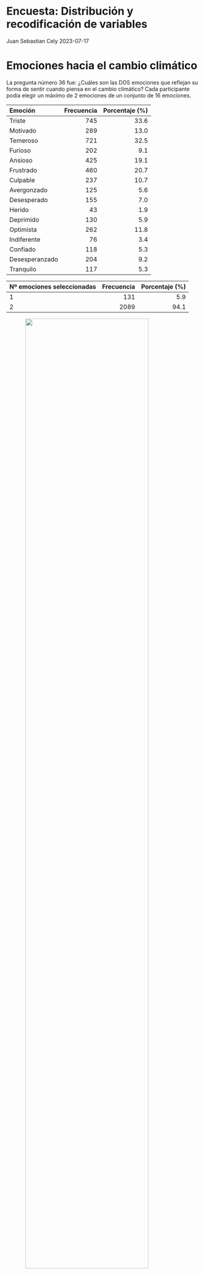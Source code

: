 Encuesta: Distribución y recodificación de variables
================
Juan Sebastian Cely
2023-07-17

# Emociones hacia el cambio climático

La pregunta número 36 fue: ¿Cuáles son las DOS emociones que reflejan su
forma de sentir cuando piensa en el cambio climático? Cada participante
podía elegir un máximo de 2 emociones de un conjunto de 16 emociones.

| Emoción        | Frecuencia | Porcentaje (%) |
|:---------------|-----------:|---------------:|
| Triste         |        745 |           33.6 |
| Motivado       |        289 |           13.0 |
| Temeroso       |        721 |           32.5 |
| Furioso        |        202 |            9.1 |
| Ansioso        |        425 |           19.1 |
| Frustrado      |        460 |           20.7 |
| Culpable       |        237 |           10.7 |
| Avergonzado    |        125 |            5.6 |
| Desesperado    |        155 |            7.0 |
| Herido         |         43 |            1.9 |
| Deprimido      |        130 |            5.9 |
| Optimista      |        262 |           11.8 |
| Indiferente    |         76 |            3.4 |
| Confiado       |        118 |            5.3 |
| Desesperanzado |        204 |            9.2 |
| Tranquilo      |        117 |            5.3 |

| Nº emociones seleccionadas | Frecuencia | Porcentaje (%) |
|:---------------------------|-----------:|---------------:|
| 1                          |        131 |            5.9 |
| 2                          |       2089 |           94.1 |

<img src="./figuresvariable emociones hacia cambio climático-1.png" width="80%" style="display: block; margin: auto;" />

## Variable “Emociones hacia el cambio climático” Recodificada

El conjunto de 16 emociones fue agrupado en tres niveles: Con
Eco-ansiedad, emociones ambivalentes y/o neutrales, y Sin Eco-ansiedad.

| Emociones              | Frecuencia | Porcentaje (%) |
|:-----------------------|-----------:|---------------:|
| Negativas              |       1581 |           71.2 |
| Ambivalentes/Neutrales |        385 |           17.3 |
| Positivas              |        254 |           11.4 |

<img src="./figuresvariable emo recodificada-1.png" width="80%" style="display: block; margin: auto;" />

## Variable “Emociones hacia el cambio climático” Recodificada Opción 2

El conjunto de 16 emociones fue agrupado en tres niveles: Emociones de
alta activación, Emociones de baja activación y emociones ambivalentes o
neutras.

| Emociones          | Frecuencia | Porcentaje (%) |
|:-------------------|-----------:|---------------:|
| Baja activación    |        258 |           11.6 |
| Ambivalente/Neutra |       1003 |           45.2 |
| Alta activación    |        959 |           43.2 |

<img src="./figuresvariable emo recodificada 2-1.png" width="80%" style="display: block; margin: auto;" />

# Zona de residencia

Al inicio de la encuesta se clasificó a los participantes en dos
distintas categorías según su lugar de residencia. Estas fueron
categorías son: “Urbana ciudades” y “Municipios rurales dispersos”.

| Zona de Residencia           | Frecuencia | Porcentaje (%) |
|:-----------------------------|-----------:|---------------:|
| Municipios rurales dispersos |        210 |            9.5 |
| Urbana ciudades              |       2010 |           90.5 |

<img src="./figuresvariable zone-1.png" width="80%" style="display: block; margin: auto;" />

## Distribución de zona de residencia según datos del DANE

Los datos del DANE muestran porcentajes cercanos a los obtenidos en la
encuesta. ![](dane_zona_2020.png)

# Sexo

La pregunta número 1 pedía a cada participante indicar su sexo.

| Sexo   | Frecuencia | Porcentaje (%) |
|:-------|-----------:|---------------:|
| Hombre |       1115 |           50.2 |
| Mujer  |       1105 |           49.8 |

<img src="./figuresvariable sexo-1.png" width="80%" style="display: block; margin: auto;" />

# Edad

La pregunta número 2 fue: ¿Cuántos años tiene? Todos los participantes
debían tener 18 años o más y no más de 32 años.

| Edad | Porcentaje (%) |
|:-----|---------------:|
| 18   |            7.1 |
| 19   |            5.9 |
| 20   |            5.5 |
| 21   |            5.6 |
| 22   |            6.1 |
| 23   |            5.8 |
| 24   |            6.1 |
| 25   |            6.9 |
| 26   |            5.9 |
| 27   |            5.3 |
| 28   |            5.9 |
| 29   |            5.3 |
| 30   |           10.1 |
| 31   |            5.9 |
| 32   |           12.5 |

<img src="./figuresvariable edad-1.png" width="80%" style="display: block; margin: auto;" />

## Variable “Edad” Recodificada

El rango de edad permitido para los participantes fue separado en 4
distintos grupos: “De 18 a 20 años”, “De 21 a 24 años”, “De 25 a 29
años”, y “De 30 a 32 años”.

| Rango de edad   | Frecuencia | Porcentaje (%) |
|:----------------|-----------:|---------------:|
| De 18 a 20 años |        412 |           18.6 |
| De 21 a 24 años |        524 |           23.6 |
| De 25 a 29 años |        651 |           29.3 |
| De 30 a 32 años |        633 |           28.5 |

<img src="./figuresvariable edad recodificada-1.png" width="80%" style="display: block; margin: auto;" />

# Estrato

La pregunta número 3 fue: En el recibo de la luz de su domicilio, ¿qué
estrato sale reportado? Todos los participantes debían indicar su
estrato de acuerdo a la clasificación del Departamento de Planeación
Nacional que va desde 1 hasta 6.

| Estrato | Frecuencia | Porcentaje (%) |
|:--------|-----------:|---------------:|
| 1       |        423 |           19.1 |
| 2       |        674 |           30.4 |
| 3       |        697 |           31.4 |
| 4       |        232 |           10.5 |
| 5       |        130 |            5.9 |
| 6       |         64 |            2.9 |

<img src="./figuresvariable estrato-1.png" width="80%" style="display: block; margin: auto;" />

## Distribución de estrato socioeconómico según datos de Kantar

Los datos de Kantar muestran porcentajes cercanos a los obtenidos en la
encuesta. ![](kantar_stratum_2020.png)

## Variable “Estrato” Recodificada

La variable “Estrato” fue recodificada en tres distintos grupos: Estrato
“Bajo”, que incluye los estratos 1 y 2; Estrato “Medio”, que incluye los
estratos 3 y 4, y Estrato “Alto”, que incluye los estratos 5 y 6.

| Estrato | Frecuencia | Porcentaje (%) |
|:--------|-----------:|---------------:|
| Bajo    |       1097 |           49.4 |
| Medio   |        929 |           41.8 |
| Alto    |        194 |            8.7 |

<img src="./figuresvariable estrato recodificada-1.png" width="80%" style="display: block; margin: auto;" />

# Etnia

La pregunta número 5 fue:De acuerdo con su cultura, etnia o rasgos
físicos, ¿usted se reconoce como:…? El participante debía elegir una
opción de las 6 incluidas.

| Etnia          | Frecuencia | Porcentaje (%) |
|:---------------|-----------:|---------------:|
| Indígena       |         36 |            1.6 |
| Gitana(o) Rrom |          4 |            0.2 |
| Raizal         |          7 |            0.3 |
| Palenquera(o)  |          2 |            0.1 |
| Afro           |        136 |            6.1 |
| Ninguna        |       2035 |           91.7 |

<img src="./figuresvariable etnia-1.png" width="80%" style="display: block; margin: auto;" />

## Distribución de etnias según datos del DANE

Los datos del DANE muestran porcentajes cercanos a los obtenidos en la
encuesta. ![](dane_ethni_2020.png)

## Variable “Etnia” Recodificada

La variable “Etnia” fue recodificada en dos distintos niveles que
distinguen si la persona se reconoce como perteneciente a alguna de las
etnias incluidas o no.

# Nivel educativo

La pregunta número 6 fue: ¿Cuál es el nivel educativo más alto alcanzado
por usted?

| Educación           | Frecuencia | Porcentaje (%) |
|:--------------------|-----------:|---------------:|
| Básica Primaria     |         56 |            2.5 |
| Básica Secundaria   |        164 |            7.4 |
| Secundaria Completa |       1014 |           45.7 |
| Técnico o Tecnólogo |        577 |           26.0 |
| Pregrado            |        346 |           15.6 |
| Posgrado            |         63 |            2.8 |

<img src="./figuresvariable nivel educativo-1.png" width="80%" style="display: block; margin: auto;" />

## Distribución de nivel educativo más alto alcanzado según datos del DANE

Los datos del DANE muestran porcentajes cercanos a los obtenidos en la
encuesta. ![](dane_edu_2020.png)

## Variable “Nivel educativo” Recodificada

La variable “Nivel educativo” fue recodificada en dos distintos niveles
que distinguen si la persona completó o no estudios de educación
superior.

# Hijos

La pregunta número 9 fue: ¿Usted tiene hijos?

| ¿Tiene Hijos? | Frecuencia | Porcentaje (%) |
|:--------------|-----------:|---------------:|
| Sí            |        935 |           42.1 |
| No            |       1285 |           57.9 |

<img src="./figuresvariable hijos-1.png" width="80%" style="display: block; margin: auto;" />

# Ideología política

La pregunta número 11 fue: Ubique su posición ideológica, en una escala
de 1 a 6 donde 1 es una posición de izquierda y 6 es una posición de
derecha.

| Ideología política | Frecuencia | Porcentaje (%) |
|:-------------------|-----------:|---------------:|
| Izquierda Fuerte   |        262 |           11.8 |
| Izquierda          |        286 |           12.9 |
| Centro Izquierda   |        801 |           36.1 |
| Centro Derecha     |        448 |           20.2 |
| Derecha            |        211 |            9.5 |
| Derecha Fuerte     |        212 |            9.5 |

<img src="./figuresvariable ideología política-1.png" width="80%" style="display: block; margin: auto;" />

## Distribución de ideología política según datos del DANE

Los datos del DANE muestran porcentajes cercanos a los obtenidos en la
encuesta. ![](dane_ideology_2020.png)

## Variable “Ideología política” Recodificada

La variable “Ideología política” fue recodificada en tres distintos
niveles que distinguen si la persona se considera de izquierda, de
centro, o de derecha.

| Ideología política | Frecuencia | Porcentaje (%) |
|:-------------------|-----------:|---------------:|
| Derecha            |        423 |           19.1 |
| Centro             |       1249 |           56.3 |
| Izquierda          |        548 |           24.7 |

<img src="./figuresvariable ideología política recodificada-1.png" width="80%" style="display: block; margin: auto;" />

# Medios de información

La pregunta número 12 fue: ¿Cómo se informa usted de los temas del país?
El participante podía elegir tantas opciones como quisiera.

| Medio          | Frecuencia | Proporción (%) |
|:---------------|-----------:|---------------:|
| Televisión     |       1396 |           62.9 |
| Radio          |        455 |           20.5 |
| Prensa impresa |        264 |           11.9 |
| Digital        |        468 |           21.1 |
| Redes Sociales |       1603 |           72.2 |
| Otro           |         21 |            0.9 |

| Nº medios seleccionados | Frecuencia | Porcentaje (%) |
|:------------------------|-----------:|---------------:|
| 1                       |        865 |           39.0 |
| 2                       |        925 |           41.7 |
| 3                       |        280 |           12.6 |
| 4                       |         98 |            4.4 |
| 5                       |         52 |            2.3 |

<img src="./figuresvariable medios-1.png" width="80%" style="display: block; margin: auto;" />

## Medios de información por separado

Se exploró cada uno de los medios de información de forma individual.
<img src="./figuresloop medios de información-1.png" width="80%" style="display: block; margin: auto;" /><img src="./figuresloop medios de información-2.png" width="80%" style="display: block; margin: auto;" /><img src="./figuresloop medios de información-3.png" width="80%" style="display: block; margin: auto;" /><img src="./figuresloop medios de información-4.png" width="80%" style="display: block; margin: auto;" /><img src="./figuresloop medios de información-5.png" width="80%" style="display: block; margin: auto;" /><img src="./figuresloop medios de información-6.png" width="80%" style="display: block; margin: auto;" />

## Variable “Medios de información” Recodificada

Los distintos medios de información fueron agrupados para crear una
variable que distingue si la persona se informa con medios
exclusivamente validados, medios exclusivamente no validados, o ambos
tipos de medios.

| Tipo de fuentes      | Frecuencia | Porcentaje (%) |
|:---------------------|-----------:|---------------:|
| Fuentes validadas    |        603 |           27.2 |
| Fuentes mixtas       |       1114 |           50.2 |
| Fuentes no validadas |        503 |           22.7 |

<img src="./figuresvariable recodificacion medios-1.png" width="80%" style="display: block; margin: auto;" />

## Variable “Medios de información” Recodificada, opción 2.

Los distintos medios de información fueron agrupados para crear una
variable que distingue si la persona se informa a través de internet o
no.

| Internet como fuente | Frecuencia | Porcentaje (%) |
|:---------------------|-----------:|---------------:|
| No                   |        475 |           21.4 |
| Sí                   |       1745 |           78.6 |

<img src="./figuresvariable recodificacion medios 2-1.png" width="80%" style="display: block; margin: auto;" />

# Confianza hacia figuras e instituciones

La pregunta número 17 fue: De las siguientes instituciones y figuras,
¿en cuáles confía? Los participantes debían responder para cada una de
las 22 figuras e instituciones incluidas si confiaban en esta o no, o si
no tenían conocimiento sobre esta.

| Institución o figura                       |   Sí |   No | No la conoce | No aplica |
|:-------------------------------------------|-----:|-----:|-------------:|----------:|
| Universidades Públicas                     | 62.3 | 34.6 |          3.2 |       0.0 |
| Universidades Privadas                     | 55.4 | 41.1 |          3.5 |       0.0 |
| La Iglesia católica                        | 47.6 | 49.6 |          2.8 |       0.0 |
| Las Fuerzas Militares                      | 43.5 | 53.4 |          3.2 |       0.0 |
| Registraduría                              | 38.2 | 58.1 |          3.8 |       0.0 |
| Defensoría del Pueblo                      | 37.9 | 55.6 |          6.5 |       0.0 |
| Alcaldía municipal                         | 33.1 | 64.0 |          2.9 |       0.0 |
| Jurados de Votación                        | 31.0 | 62.7 |          6.3 |       0.0 |
| Fiscalía General de la Nación              | 30.0 | 66.3 |          3.7 |       0.0 |
| Policía Nacional de Colombia               | 30.0 | 67.9 |          2.1 |       0.0 |
| Líderes religiosos cristianos No católicos | 28.0 | 64.6 |          7.4 |       0.0 |
| Procuraduría General de la Nación          | 26.1 | 65.4 |          8.6 |       0.0 |
| Sindicatos                                 | 25.3 | 63.8 |         10.9 |       0.0 |
| Contraloría General de la República        | 25.0 | 66.0 |          9.0 |       0.0 |
| Consejo Nacional Electoral                 | 23.8 | 68.6 |          7.6 |       0.0 |
| Gobernación departamental                  | 23.1 | 49.1 |          3.3 |      24.5 |
| Congreso de la República                   | 19.6 | 75.8 |          4.5 |       0.0 |
| Presidencia de Colombia                    | 19.3 | 78.1 |          2.6 |       0.0 |
| Partidos políticos                         | 16.0 | 79.2 |          4.8 |       0.0 |

<img src="./figuresconfianza en figuras e instituciones-1.png" width="80%" style="display: block; margin: auto;" />

| Categoría    | Frecuencia | Porcentaje (%) |
|:-------------|-----------:|---------------:|
| Sí           |      13654 |           32.4 |
| No           |      25835 |           61.2 |
| No la conoce |       2147 |            5.1 |
| No aplica    |        544 |            1.3 |

## Confianza en figuras e instituciones agrupadas

Las instituciones donde los cargos ocupados son de elección popular se
agruparon para conformar una nueva variable.
<img src="./figuresvariable medida de confianza-1.png" width="80%" style="display: block; margin: auto;" />

# Asociarse a organizaciones ambientales

La pregunta número 18 fue: ¿Usted qué está dispuesto a hacer para
aportar/solucionar los problemas del país? Dentro de las opciones
incluidas, la número 7 correspondía a la opción “Asociarme en
organizaciones ambientales” la cual fue elegida de forma independiente
por su relevancia para el proyecto.

| ¿Se asociaría? | Frecuencia | Porcentaje (%) |
|:---------------|-----------:|---------------:|
| Sí             |       1274 |           57.4 |
| No             |        946 |           42.6 |

<img src="./figuresvariable asociarse a organizaciones ambientales-1.png" width="80%" style="display: block; margin: auto;" />

# Impacto de actores frente al cambio climático

La pregunta número 35 fue: En una escala de 1 a 6, donde 1 es MUY
NEGATIVO y 6 es MUY POSITIVO, ¿cómo cree usted que impactan los
siguientes actores en el cambio climático? EL participante debía
responder a cada uno de los 14 actores incluidos.

| Actor                          | Muy negativo |    2 |    3 |    4 |    5 | Muy positivo | No sabe |
|:-------------------------------|-------------:|-----:|-----:|-----:|-----:|-------------:|--------:|
| Activistas                     |         14.1 | 12.5 | 20.5 | 21.1 | 14.7 |         11.1 |     5.9 |
| Campesinos                     |          5.4 |  6.1 | 15.0 | 20.8 | 20.5 |         23.4 |     8.8 |
| Científicos                    |          4.5 |  4.9 | 15.0 | 18.6 | 21.8 |         25.6 |     9.5 |
| Defensores de Derechos humanos |          9.0 | 10.1 | 20.8 | 23.3 | 16.9 |         13.5 |     6.4 |
| Feministas                     |         18.4 | 14.8 | 24.3 | 17.5 | 11.0 |          7.7 |     6.4 |
| Fuerza pública                 |         27.5 | 14.8 | 20.7 | 17.1 |  9.6 |          4.9 |     5.5 |
| Gobierno local                 |         20.2 | 17.2 | 23.0 | 18.5 | 11.1 |          6.7 |     3.4 |
| Gobierno nacional              |         22.3 | 18.0 | 22.3 | 17.4 | 10.0 |          6.4 |     3.5 |
| Grupos al margen de la ley     |         33.8 | 16.7 | 16.4 | 14.1 |  9.0 |          3.8 |     6.2 |
| Grupos religiosos              |         19.3 | 15.2 | 21.2 | 19.3 | 12.6 |          7.3 |     5.0 |
| Líderes ambientales            |          3.9 |  5.0 | 14.3 | 19.1 | 21.0 |         28.1 |     8.6 |
| Líderes comunitarios           |          8.2 | 11.9 | 21.0 | 22.0 | 15.4 |         14.9 |     6.6 |
| Políticos                      |         30.6 | 18.8 | 18.2 | 14.2 |  9.1 |          5.1 |     3.9 |
| Profesores                     |          5.2 |  7.7 | 18.8 | 21.9 | 21.3 |         19.8 |     5.2 |

| Categoría    | Frecuencia | Porcentaje (%) |
|:-------------|-----------:|---------------:|
| Muy negativo |       4937 |           15.9 |
| 2            |       3857 |           12.4 |
| 3            |       6030 |           19.4 |
| 4            |       5881 |           18.9 |
| 5            |       4531 |           14.6 |
| Muy positivo |       3959 |           12.7 |
| No sabe      |       1885 |            6.1 |

## Impacto de actores relevantes en el cambio climático Recodificada

Fueron elegidos los actores considerados como más relevantes frente al
fenómeno del cambio climático. Para cada uno se exploró su distribución
en relación a su impacto sobre el cambio climático. Los valores
negativos representan un impacto negativo, y los valores positivos un
impacto positivo. La escala va desde -3 hasta 3.

<img src="./figuresplot cientificos-1.png" width="80%" style="display: block; margin: auto;" />

<img src="./figuresplot activistas-1.png" width="80%" style="display: block; margin: auto;" />

<img src="./figuresplot religious groups-1.png" width="80%" style="display: block; margin: auto;" />

<img src="./figuresplot politicians-1.png" width="80%" style="display: block; margin: auto;" />

# Pensamientos sobre el cambio climático

La pregunta número 37 fue: “De las siguientes opciones, el cambio
climático me hace pensar que:”. Los participantes podían elegir un
máximo de 3 opciones dentro de los 15 pensamientos incluidos.

| Pensamiento                    | Frecuencia | Porcentaje (%) |
|:-------------------------------|-----------:|---------------:|
| Fracaso humanidad              |        559 |           25.2 |
| Futuro aterrador               |        839 |           37.8 |
| No me afecta                   |        178 |            8.0 |
| Humanidad condenada            |        392 |           17.7 |
| Generación sin oportunidades   |        676 |           30.5 |
| Destruye lo que valoro         |        558 |           25.1 |
| Seguridad amenazada            |        353 |           15.9 |
| No tener hijos                 |        346 |           15.6 |
| La Humanidad lo superará       |        179 |            8.1 |
| Proceso natural                |        137 |            6.2 |
| Avances nos salvarán           |        256 |           11.5 |
| Oportunidad para valorar       |        461 |           20.8 |
| Coordinación mundial salvación |        158 |            7.1 |
| Castigo Dios                   |         78 |            3.5 |
| Dios nos salvará               |         96 |            4.3 |

| Nº pensamientos seleccionados | Frecuencia |
|:------------------------------|-----------:|
| 1                             |        302 |
| 2                             |        790 |
| 3                             |       1128 |

<img src="./figuresvariable pensamientos hacia cambio climático-1.png" width="80%" style="display: block; margin: auto;" />

## Variable “Pensamientos sobre cambio climático” Recodificada

La variable “Pensamientos sobre cambio climático” fue recodificada en
tres distintos niveles que distinguen si frente al cambio climático la
persona tiene exclusivamente pensamientos negativos, si tiene
pensamientos ambivalentes o neutrales, y si tiene pensamientos
exclusivamente positivos.

| Pensamiento            | Frecuencia | Porcentaje (%) |
|:-----------------------|-----------:|---------------:|
| Negativos              |       1125 |           50.7 |
| Ambivalentes/Neutrales |        951 |           42.8 |
| Positivos              |        144 |            6.5 |

<img src="./figuresvariable pensamientos negativos cambio climático-1.png" width="80%" style="display: block; margin: auto;" />

# Impacto acciones en su comodidad

La pregunta número 38 fue: En una escala de 1 a 6, donde 1 es MUY
NEGATIVAMENTE y 6 es MUY POSITIVAMENTE, ¿Cómo cree que las siguientes
acciones afectarían A SU COMODIDAD? El participante debía dar una
respuesta para cada una de las 10 acciones incluidas.

| Acción                   | Muy negativo |    2 |    3 |    4 |    5 | Muy positivo |
|:-------------------------|-------------:|-----:|-----:|-----:|-----:|-------------:|
| Bici caminar             |          3.7 |  7.3 | 16.9 | 22.6 | 18.4 |         31.2 |
| Bombillos ahorradores    |          2.0 |  4.5 | 12.1 | 16.5 | 19.4 |         45.5 |
| Compra local             |          4.5 |  8.1 | 24.5 | 25.0 | 15.1 |         22.7 |
| No carro                 |         12.7 | 13.5 | 28.2 | 21.4 | 11.4 |         12.9 |
| Plantar árbol            |          1.4 |  2.7 | 10.0 | 16.6 | 18.6 |         50.8 |
| Prohibir bolsas          |          4.5 |  7.4 | 20.0 | 20.3 | 16.9 |         30.9 |
| Reducir aire calefacción |          4.5 |  6.4 | 21.6 | 23.3 | 17.0 |         27.3 |
| Reducir electrónicos     |          5.6 |  9.4 | 23.2 | 24.4 | 16.0 |         21.4 |
| Un hijo menos            |          7.2 |  8.6 | 22.0 | 23.0 | 15.0 |         24.3 |
| Vegetariano vegano       |         10.0 | 13.4 | 26.0 | 23.0 | 12.3 |         15.4 |

| Categoría    | Frecuencia | Porcentaje (%) |
|:-------------|-----------:|---------------:|
| Muy negativo |       1238 |            5.6 |
| 2            |       1804 |            8.1 |
| 3            |       4543 |           20.5 |
| 4            |       4795 |           21.6 |
| 5            |       3553 |           16.0 |
| Muy positivo |       6267 |           28.2 |

## Creación de una medida del impacto positivo de ciertas acciones en la comodidad

Se creó una medida que promedia los valores asignados a cada una de las
acciones individuales y se recodificaron en una escala que va desde -3
hasta 3.
<img src="./figuresvariable medida impacto acciones comodidad cat-1.png" width="80%" style="display: block; margin: auto;" />

# Impacto acciones en cambio climático

La pregunta número 39 fue: En una escala de 1 a 6, donde 1 es MUY
NEGATIVAMENTE y 6 es MUY POSITIVAMENTE, ¿Cómo cree que las siguientes
acciones afectarían AL CAMBIO CLIMÁTICO? El participante debía dar una
respuesta para cada una de las 10 acciones incluidas.

| Acción                   | Muy negativo |   2 |    3 |    4 |    5 | Muy positivo |
|:-------------------------|-------------:|----:|-----:|-----:|-----:|-------------:|
| Bici caminar             |          1.4 | 3.0 | 10.4 | 16.4 | 18.6 |         50.3 |
| Bombillos ahorradores    |          1.0 | 3.3 | 10.5 | 14.7 | 17.7 |         52.7 |
| Compra local             |          2.1 | 4.2 | 17.4 | 21.9 | 21.0 |         33.4 |
| No carro                 |          3.8 | 4.3 | 16.1 | 16.5 | 19.8 |         39.5 |
| Plantar árbol            |          0.6 | 2.9 |  8.1 | 13.2 | 16.5 |         58.7 |
| Prohibir bolsas          |          2.3 | 3.2 | 11.5 | 15.7 | 20.5 |         46.9 |
| Reducir aire calefacción |          1.5 | 3.0 | 12.2 | 19.1 | 20.3 |         43.9 |
| Reducir electrónicos     |          1.3 | 3.3 | 13.3 | 20.2 | 21.5 |         40.4 |
| Un hijo menos            |          4.0 | 5.5 | 15.5 | 20.2 | 19.0 |         35.9 |
| Vegetariano vegano       |          3.9 | 6.5 | 19.5 | 23.8 | 17.1 |         29.2 |

| Categoría    | Frecuencia | Porcentaje (%) |
|:-------------|-----------:|---------------:|
| Muy negativo |        484 |            2.2 |
| 2            |        871 |            3.9 |
| 3            |       2985 |           13.4 |
| 4            |       4034 |           18.2 |
| 5            |       4258 |           19.2 |
| Muy positivo |       9568 |           43.1 |

## Creación de una medida del impacto de ciertas acciones en el cambio climático

Se creó una medida que promedia los valores asignados a cada una de las
acciones individuales y se recodificaron en una escala que va desde -3
hasta 3.
<img src="./figuresvariable medida impacto cambio climático cat-1.png" width="80%" style="display: block; margin: auto;" />

# Origen del cambio climático

La pregunta número 40 fue: Indíqueme su apreciación en cuanto al origen
del cambio climático actual, en una escala de 1 a 10, donde 1 es 100%
debido a causas naturales y 10 es 100% debido a actividades humanas.

| Origen cambio climático | Frecuencia | Porcentaje (%) |
|:------------------------|-----------:|---------------:|
| 1                       |         21 |            0.9 |
| 2                       |         23 |            1.0 |
| 3                       |         28 |            1.3 |
| 4                       |         50 |            2.3 |
| 5                       |        187 |            8.4 |
| 6                       |        209 |            9.4 |
| 7                       |        305 |           13.7 |
| 8                       |        344 |           15.5 |
| 9                       |        282 |           12.7 |
| 10                      |        771 |           34.7 |

<img src="./figuresvariable origen cambio climático-1.png" width="80%" style="display: block; margin: auto;" />

## Variable “Origen del cambio climático” Recodificada

La variable “Origen del cambio climático” fue recodificada en dos
niveles que distinguen si la persona se aproxima a una respuesta
correcta o no respecto al porcentaje de contribución al cambio climático
de las actividades humanas. Solo quienes eligieron las opciones que
constituyen un rango del 80 al 100% de origen del cambio climátivo por
actividades humanas se clasificaron como una respuesta correcta.

| Respuesta Origen Cambio Climático | Frecuencia | Porcentaje (%) |
|:----------------------------------|-----------:|---------------:|
| Correcta                          |       1053 |           47.4 |
| Incorrecta                        |       1167 |           52.6 |

<img src="./figuresvariable origen del cambio climático recodificada 2-1.png" width="80%" style="display: block; margin: auto;" />

# Mayor contribución al cambio climático

La pregunta número 41 fue: En su opinión, ¿cuál de los siguientes
factores a nivel global tiene la mayor contribución al cambio climático
actualmente? El participante debía elegir una única opción dentro de los
4 factores incluidos.

| Factor                        | Frecuencia | Porcentaje (%) |
|:------------------------------|-----------:|---------------:|
| Agricultura y ganadería       |        239 |           10.8 |
| Quema de combustibles fósiles |        744 |           33.5 |
| Deforestación                 |       1155 |           52.0 |
| Volcanes y/o actividad solar  |         82 |            3.7 |

<img src="./figuresvariable contribución factores al cambio climático-1.png" width="80%" style="display: block; margin: auto;" />

## Variable “Mayor contribución al cambio climático” Recodificada

La variable “Mayor contribución al cambio climático” fue recodificada en
dos distintos niveles que distinguen si la persona respondió
correctamente que la quema de combustibles fósiles es el factor que más
contribuye al cambio climático.

| Respuesta  | Frecuencia | Porcentaje (%) |
|:-----------|-----------:|---------------:|
| Correcta   |        744 |           33.5 |
| Incorrecta |       1476 |           66.5 |

<img src="./figuresvariable contribución factores recodificada-1.png" width="80%" style="display: block; margin: auto;" />

# Exploración visual de algunas relaciones esperables dentro de la muestra

Se esperaba encontrar que las personas que habitan en ciudades urbanas
tiendan a alcanzar niveles más altos de educación comparadas con las
personas que habitan en municipios rurales dispersos.
<img src="./figuresrelación nivel educativo zona-1.png" width="80%" style="display: block; margin: auto;" />

Se esperaba encontrar que las personas que habitan en ciudades urbanas
tiendan a pertenecer a estratos más altos comparadas con las personas
que habitan en municipios rurales dispersos.
<img src="./figuresrelación estrato zona-1.png" width="80%" style="display: block; margin: auto;" />

Se esperaba encontrar que las personas de estratos socioeconómicos altos
tiendan a alcanzar niveles de educación más altos comparadas con las
personas de estratos socioeconómicos más bajos.
<img src="./figuresrelación nivel educativo estrato-1.png" width="80%" style="display: block; margin: auto;" />
